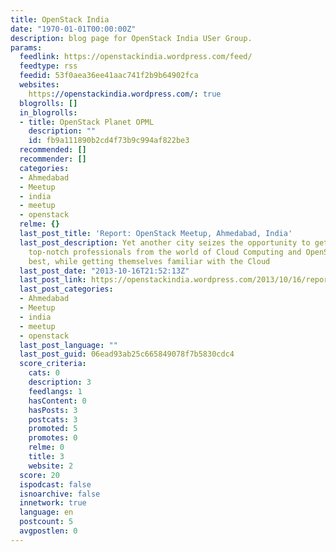 ```yaml
---
title: OpenStack India
date: "1970-01-01T00:00:00Z"
description: blog page for OpenStack India USer Group.
params:
  feedlink: https://openstackindia.wordpress.com/feed/
  feedtype: rss
  feedid: 53f0aea36ee41aac741f2b9b64902fca
  websites:
    https://openstackindia.wordpress.com/: true
  blogrolls: []
  in_blogrolls:
  - title: OpenStack Planet OPML
    description: ""
    id: fb9a111890b2cd4f73b9c994af822be3
  recommended: []
  recommender: []
  categories:
  - Ahmedabad
  - Meetup
  - india
  - meetup
  - openstack
  relme: {}
  last_post_title: 'Report: OpenStack Meetup, Ahmedabad, India'
  last_post_description: Yet another city seizes the opportunity to get in touch with
    top-notch professionals from the world of Cloud Computing and OpenStack at their
    best, while getting themselves familiar with the Cloud
  last_post_date: "2013-10-16T21:52:13Z"
  last_post_link: https://openstackindia.wordpress.com/2013/10/16/report-openstack-meetup-ahmedabad-india/
  last_post_categories:
  - Ahmedabad
  - Meetup
  - india
  - meetup
  - openstack
  last_post_language: ""
  last_post_guid: 06ead93ab25c665849078f7b5830cdc4
  score_criteria:
    cats: 0
    description: 3
    feedlangs: 1
    hasContent: 0
    hasPosts: 3
    postcats: 3
    promoted: 5
    promotes: 0
    relme: 0
    title: 3
    website: 2
  score: 20
  ispodcast: false
  isnoarchive: false
  innetwork: true
  language: en
  postcount: 5
  avgpostlen: 0
---
```

